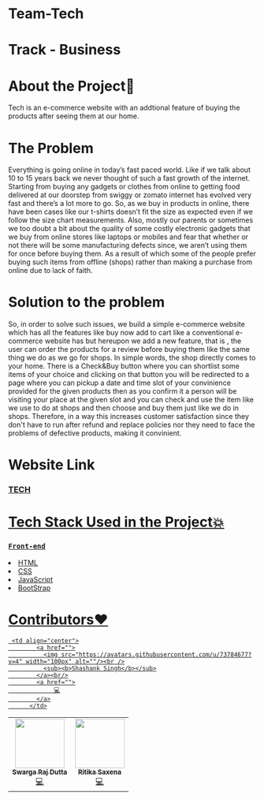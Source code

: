 # Team-Tech
# Track - Business

<h1>About the Project💙</h1>

<p>Tech is an e-commerce website with an addtional feature of buying the products after seeing them at our home.</p>

<h1>The Problem</h1>

<p>Everything is going online in today’s fast paced world. Like if we talk about 10 to 15 years back we never thought of such a fast growth of the internet. Starting from buying any gadgets or clothes from online to getting food delivered at our doorstep from swiggy or zomato internet has evolved very fast and there’s a lot more to go. So, as we buy in products in online, there have been cases like our t-shirts doesn’t fit the size as expected even if we follow the size chart measurements. Also, mostly our parents or sometimes we too doubt a bit about the quality of some costly electronic gadgets that we buy from online stores like laptops or mobiles and fear that whether or not there will be some manufacturing defects since, we aren’t using them for once before buying them. As a result of which some of the people prefer buying such items from offline (shops) rather than making a purchase from online due to lack of faith.</p>

<h1>Solution to the problem</h1>

<p>So, in order to solve such issues, we build a simple e-commerce website which has all the features like buy now add to cart like a conventional e-commerce website has but hereupon we add a new feature, that is , the user can order the products for a review  before buying them like the same thing we do as we go for shops. In simple words, the shop directly comes to your home. There is a Check&Buy button where you can shortlist some items of your choice and clicking on that button you will be redirected to a page where you can pickup a date and time slot of your convinience provided for the given products then as you confirm it a person will be visiting your place at the given slot and you can check and use the item like we use to do at shops and then choose and buy them just like we do in shops. Therefore, in a way this increases customer satisfaction since they don't have to run after refund and replace policies nor they need to face the problems of defective products,  making it convinient.</p>

<h1>Website Link</h1>

### <a href="https://buylater.netlify.app/">TECH

<h1>Tech Stack Used in the Project💥</h1>

### `Front-end`
<li>HTML</li>
<li>CSS</li>
<li>JavaScript</li>
<li>BootStrap</li>


<h1>Contributors❤</h1>
<table>
  <tr>
    <td align="center">
            <a href="https://github.com/Swarga-codes">
              <img src="https://avatars.githubusercontent.com/u/72154312?s=400&v=4" width="100px" alt=""/><br />
              <sub><b>Swarga Raj Dutta</b></sub>
            </a><br/>
            <a href="https://github.com/Swarga-codes">
                  💻
            </a>
          </td>
    <td align="center">
            <a href="https://github.com/Ritika091">
              <img src="https://avatars.githubusercontent.com/u/74368711?v=4" width="100px" alt=""/><br />
              <sub><b>Ritika Saxena</b></sub>
            </a><br/>
            <a href="https://github.com/Ritika091">   
               💻
            </a>
          </td>
   
     <td align="center">
            <a href="">
              <img src="https://avatars.githubusercontent.com/u/73784677?v=4" width="100px" alt=""/><br />
              <sub><b>Shashank Singh</b></sub>
            </a><br/>
            <a href="">
                 💻
            </a>
          </td>
  </tr>
</table>

